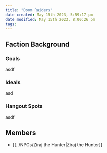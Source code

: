 ```yaml
---
title: "Doom Raiders"
date created: May 15th 2023, 5:59:17 pm
date modified: May 15th 2023, 8:00:26 pm
tags: 
---
```


## Faction Background
### Goals
asdf
### Ideals
asd
### Hangout Spots
asdf

## Members
- [[../NPCs/Ziraj the Hunter|Ziraj the Hunter]]
